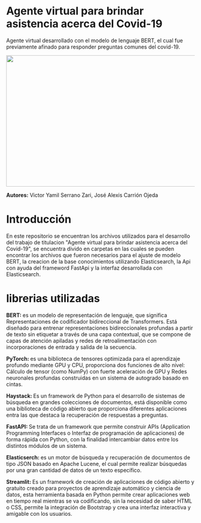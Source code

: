 # Agente virtual para brindar asistencia acerca del Covid-19
<p></p>
Agente virtual desarrollado con el modelo de lenguaje BERT, el cual fue previamente afinado para responder preguntas comunes del covid-19.
<p></p>
<div align="center">
	 <img src ="https://user-images.githubusercontent.com/33547749/159361179-e5cae02e-8a26-42cc-acb7-e1c4a0401e1f.png" width="600" height="350" />
</div>
<p></p>
 
<b>Autores:</b>
	Victor Yamil Serrano Zari,  José Alexis Carrión Ojeda

# Introducción
En este repositorio se encuentran los archivos utilizados para el desarrollo del trabajo de titulacion "Agente virtual para brindar asistencia acerca del Covid-19", se encuentra divido en carpetas en las cuales se pueden encontrar los archivos que fueron necesarios para el ajuste de modelo BERT, la creacion de la base conocimientos utilizando Elasticsearch, la Api con ayuda del frameword FastApi y la interfaz desarrollada con Elasticsearch.

# librerias utilizadas
<b>BERT: </b> es un modelo de representación de lenguaje, que significa Representaciones de codificador bidireccional de Transformers. Está diseñado para entrenar representaciones bidireccionales profundas a partir de texto sin etiquetar a través de una capa contextual, que se compone de capas de atención apiladas y redes de retroalimentación con incorporaciones de entrada y salida de la secuencia.
<p></p>
<b>PyTorch: </b>  es una biblioteca de tensores optimizada para el aprendizaje profundo mediante GPU y CPU, proporciona dos funciones de alto nivel: Cálculo de tensor (como NumPy) con fuerte aceleración de GPU y Redes neuronales profundas construidas en un sistema de autogrado basado en cintas.
<p></p>
<b>Haystack: </b>  Es un framework de Python para el desarrollo de sistemas de búsqueda en grandes colecciones de documentos, está disponible como una biblioteca de código abierto que proporciona diferentes aplicaciones entra las que destaca la recuperación de respuestas a preguntas.
<p></p>
<b>FastAPI: </b> Se trata de un framework que permite construir APIs (Application Programming Interfaces o Interfaz de programación de aplicaciones) de forma rápida con Python, con la finalidad intercambiar datos entre los distintos módulos de un sistema.
<p></p>
<b>Elasticserch: </b> es un motor de búsqueda y recuperación de documentos de tipo JSON basado en Apache Lucene, el cual permite realizar búsquedas por una gran cantidad de datos de un texto específico.
<p></p>
<b>Streamlit: </b> Es un framework de creación de aplicaciones de código abierto y gratuito creado para proyectos de aprendizaje automático y ciencia de datos, esta herramienta basada en Python permite crear aplicaciones web en tiempo real mientras se va codificando, sin la necesidad de saber HTML o CSS, permite la integración de Bootstrap y crea una interfaz interactiva y amigable con los usuarios.
